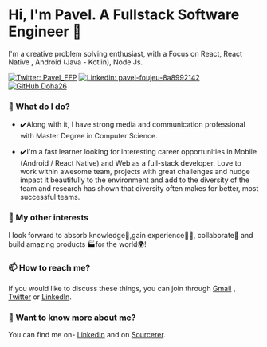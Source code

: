 # Hi, I'm Pavel. A Fullstack Software Engineer 🚀
I'm a creative problem solving enthusiast, with a Focus on React, React Native , Android (Java - Kotlin), Node Js.

 [![Twitter: Pavel_FFP](https://img.shields.io/twitter/follow/Pavel_FFP?style=social)](https://twitter.com/Pavel_FFP)
   [![Linkedin: pavel-foujeu-8a8992142](https://img.shields.io/badge/-Pavel%20Foujeu%20-blue?style=flat-square&logo=Linkedin&logoColor=white&link=https://www.linkedin.com/in/pavel-foujeu-8a8992142/)](https://www.linkedin.com/in/pavel-foujeu-8a8992142/)
   [![GitHub Doha26](https://img.shields.io/github/followers/Doha26?label=follow&style=social)](https://github.com/Doha26)


### 🌱 What do I do?
- ✔️Along with it, I have strong media and communication professional with Master Degree in Computer Science.

- ✔️I'm a fast learner looking for interesting career opportunities in Mobile (Android / React Native) and Web as a full-stack developer. Love to work within awesome team, projects with great challenges and hudge impact
it beautifully to the environment and add to the diversity of the team and research has shown that diversity often makes for better, most successful teams. 


### 👯 My other interests
I look forward to absorb knowledge🧠,gain experience👨‍🏭, collaborate🤝 and build amazing products 🏭for the world🌍!

### 📫 How to reach me?
If you would like to discuss these things, you can join through [Gmail](mailto:foujeupavel@gmail.com) , [Twitter](https://twitter.com/Pavel_FFP) or [LinkedIn](https://www.linkedin.com/in/pavel-foujeu-8a8992142/).

### 💬 Want to know more about me?
You can find me on- [LinkedIn](https://www.linkedin.com/in/pavel-foujeu-8a8992142/) and on [Sourcerer](https://sourcerer.io/doha26).
